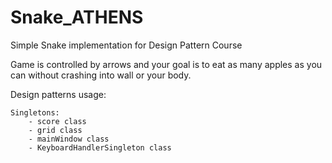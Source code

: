 # Snake_ATHENS
Simple Snake implementation for Design Pattern Course

Game is controlled by arrows and your goal is to eat as many apples as you can without crashing into wall or your body.

Design patterns usage:

	Singletons: 
 		- score class
 		- grid class
 		- mainWindow class
		- KeyboardHandlerSingleton class
